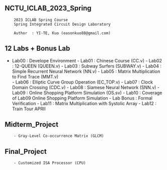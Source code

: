 ## NCTU_ICLAB_2023_Spring

        2023 ICLAB Spring Course
        Spring Integrated Circuit Design Laboratory
        
        Author  : YI-TE, Kuo (easonkuo88@gmail.com) 


## 12 Labs + Bonus Lab
  - Lab00 : Develope Environment
        - Lab01 : Chinese Course (CC.v)
        - Lab02 : 12-QUEEN (QUEEN.v)
        - Lab03 : Subway Surfers (SUBWAY.v)
        - Lab04 : Simple Recurrent Neural Network (NN.v)
        - Lab05 : Matrix Multiplication to Find Trace (MMT.v)  
        - Lab06 : Elliptic Curve Group Operation (EC_TOP.v)
        - Lab07 : Clock Domain Crossing (CDC.v)
        - Lab08 : Siamese Neural Network (SNN.v)
        - Lab09 : Online Shopping Platform Simulation (OS.sv)
        - Lab10 : Coverage of Lab09 Online Shopping Platform Simulation 
        - Lab Bonus : Formal Verification
        - Lab11 : Matrix Multiplication with Systolic Array 
        - Lab12 : Train Tour APRII
##
## Midterm_Project
        - Gray-Level Co-occurrence Matrix (GLCM)
##

## Final_Project
        - Customized ISA Processor (CPU)
##
